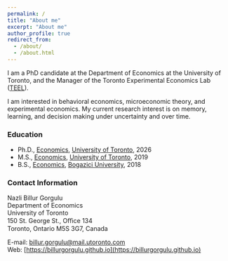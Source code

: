 ```yaml
---
permalink: /
title: "About me"
excerpt: "About me"
author_profile: true
redirect_from: 
  - /about/
  - /about.html
---
```

I am a PhD candidate at the Department of Economics at the University of Toronto, and the Manager of the Toronto Experimental Economics Lab ([TEEL](https://teel.economics.utoronto.ca)).

I am interested in behavioral economics, microeconomic theory, and experimental economics. My current research interest is on memory, learning, and decision making under uncertainty and over time. 

### Education
- Ph.D., [Economics](https://www.mie.utoronto.ca/), [University of Toronto](https://www.utoronto.ca/), 2026
- M.S., [Economics](https://ie.boun.edu.tr/), [University of Toronto](https://www.boun.edu.tr/en_US), 2019
- B.S., [Economics](https://ie.boun.edu.tr/), [Bogazici University](https://www.boun.edu.tr/en_US), 2018

### Contact Information
Nazli Billur Gorgulu\
Department of Economics\
University of Toronto\
150 St. George St., Oﬃce 134\
Toronto, Ontario
M5S 3G7, Canada

E-mail: [billur.gorgulu@mail.utoronto.com](billur.gorgulu@mail.utoronto.com)\
Web: [https://billurgorgulu.github.io](https://billurgorgulu.github.io)
